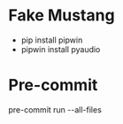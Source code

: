# Fake Mustang
- pip install pipwin
- pipwin install pyaudio

# Pre-commit
pre-commit run --all-files
